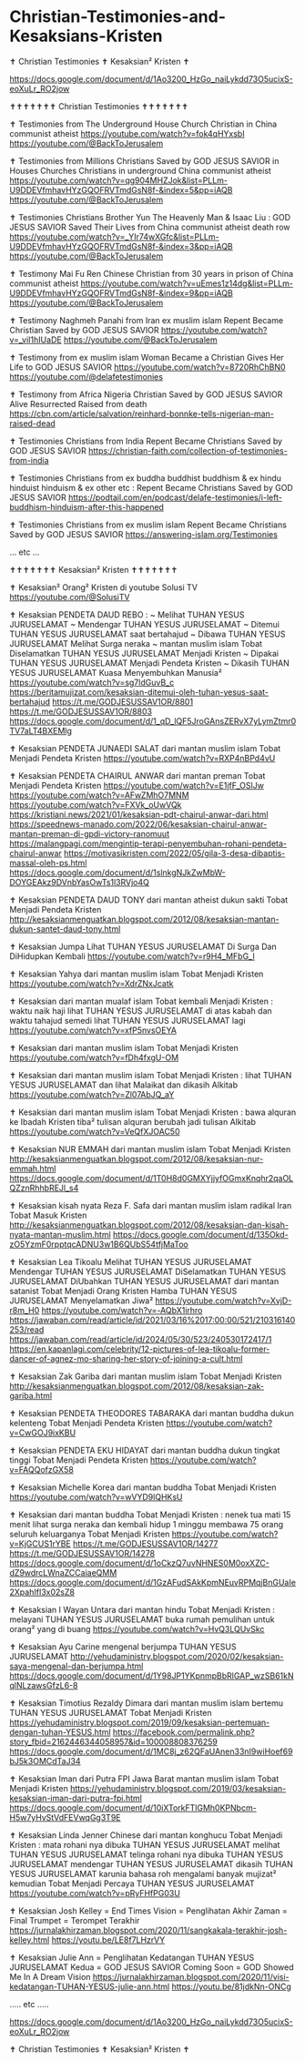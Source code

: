 # Christian-Testimonies-and-Kesaksians-Kristen

✝️ Christian Testimonies ✝️ Kesaksian² Kristen ✝️

https://docs.google.com/document/d/1Ao3200_HzGo_naiLykdd73O5ucixS-eoXuLr_RO2jow



✝️✝️✝️✝️✝️✝️✝️ Christian Testimonies ✝️✝️✝️✝️✝️✝️✝️



✝️ Testimonies from The Underground House Church Christian in China communist atheist
https://youtube.com/watch?v=fok4qHYxsbI
https://youtube.com/@BackToJerusalem

✝️ Testimonies from Millions Christians Saved by GOD JESUS SAVIOR in Houses Churches Christians in underground China communist atheist
https://youtube.com/watch?v=qg904MHZJok&list=PLLm-U9DDEVfmhavHYzGQOFRVTmdGsN8f-&index=5&pp=iAQB
https://youtube.com/@BackToJerusalem

✝️ Testimonies Christians Brother Yun The Heavenly Man & Isaac Liu : GOD JESUS SAVIOR Saved Their Lives from China communist atheist death row
https://youtube.com/watch?v=_YIr74wXGfc&list=PLLm-U9DDEVfmhavHYzGQOFRVTmdGsN8f-&index=3&pp=iAQB
https://youtube.com/@BackToJerusalem

✝️ Testimony Mai Fu Ren Chinese Christian from 30 years in prison of China communist atheist 
https://youtube.com/watch?v=uEmes1z14dg&list=PLLm-U9DDEVfmhavHYzGQOFRVTmdGsN8f-&index=9&pp=iAQB
https://youtube.com/@BackToJerusalem

✝️ Testimony Naghmeh Panahi from Iran ex muslim islam Repent Became Christian Saved by GOD JESUS SAVIOR
https://youtube.com/watch?v=_viI1hIUaDE
https://youtube.com/@BackToJerusalem

✝️ Testimony from ex muslim islam Woman Became a Christian Gives Her Life to GOD JESUS SAVIOR
https://youtube.com/watch?v=8720RhChBN0
https://youtube.com/@delafetestimonies

✝️ Testimony from Africa Nigeria Christian Saved by GOD JESUS SAVIOR Alive Resurrected Raised from death
https://cbn.com/article/salvation/reinhard-bonnke-tells-nigerian-man-raised-dead

✝️ Testimonies Christians from India Repent Became Christians Saved by GOD JESUS SAVIOR
https://christian-faith.com/collection-of-testimonies-from-india

✝️ Testimonies Christians from ex buddha buddhist buddhism & ex hindu hinduist hinduism & ex other etc : Repent Became Christians Saved by GOD JESUS SAVIOR
https://podtail.com/en/podcast/delafe-testimonies/i-left-buddhism-hinduism-after-this-happened

✝️ Testimonies Christians from ex muslim islam Repent Became Christians Saved by GOD JESUS SAVIOR
https://answering-islam.org/Testimonies



… etc …



✝️✝️✝️✝️✝️✝️✝️ Kesaksian² Kristen ✝️✝️✝️✝️✝️✝️✝️



✝️ Kesaksian² Orang² Kristen di youtube Solusi TV
https://youtube.com/@SolusiTV

✝️ Kesaksian PENDETA DAUD REBO :
~ Melihat TUHAN YESUS JURUSELAMAT
~ Mendengar TUHAN YESUS JURUSELAMAT
~ Ditemui TUHAN YESUS JURUSELAMAT saat bertahajud
~ Dibawa TUHAN YESUS JURUSELAMAT Melihat Surga neraka
~ mantan muslim islam Tobat Diselamatkan TUHAN YESUS JURUSELAMAT Menjadi Kristen
~ Dipakai TUHAN YESUS JURUSELAMAT Menjadi Pendeta Kristen
~ Dikasih TUHAN YESUS JURUSELAMAT Kuasa Menyembuhkan Manusia²
https://youtube.com/watch?v=sg7ldGuvB_c
https://beritamujizat.com/kesaksian-ditemui-oleh-tuhan-yesus-saat-bertahajud
https://t.me/GODJESUSSAV1OR/8801
https://t.me/GODJESUSSAV1OR/8803
https://docs.google.com/document/d/1_qD_lQF5JroGAnsZERvX7yLymZtmr0TV7aLT4BXEMlg

✝️ Kesaksian PENDETA JUNAEDI SALAT dari mantan muslim islam Tobat Menjadi Pendeta Kristen
https://youtube.com/watch?v=RXP4nBPd4vU

✝️ Kesaksian PENDETA CHAIRUL ANWAR dari mantan preman Tobat Menjadi Pendeta Kristen
https://youtube.com/watch?v=E1jfF_OSlJw
https://youtube.com/watch?v=AFwZMhO7MNM
https://youtube.com/watch?v=FXVk_oUwVQk
https://kristiani.news/2021/01/kesaksian-pdt-chairul-anwar-dari.html
https://speednews-manado.com/2022/06/kesaksian-chairul-anwar-mantan-preman-di-gpdi-victory-ranomuut
https://malangpagi.com/mengintip-terapi-penyembuhan-rohani-pendeta-chairul-anwar
https://motivasikristen.com/2022/05/gila-3-desa-dibaptis-massal-oleh-ps.html
https://docs.google.com/document/d/1slnkgNJkZwMbW-DOYGEAkz9DVnbYasOwTs1l3RVjo4Q

✝️ Kesaksian PENDETA DAUD TONY dari mantan atheist dukun sakti Tobat Menjadi Pendeta Kristen
http://kesaksianmenguatkan.blogspot.com/2012/08/kesaksian-mantan-dukun-santet-daud-tony.html

✝️ Kesaksian Jumpa Lihat TUHAN YESUS JURUSELAMAT Di Surga Dan DiHidupkan Kembali
https://youtube.com/watch?v=r9H4_MFbG_I

✝️ Kesaksian Yahya dari mantan muslim islam Tobat Menjadi Kristen
https://youtube.com/watch?v=XdrZNxJcatk

✝️ Kesaksian dari mantan mualaf islam Tobat kembali Menjadi Kristen : waktu naik haji lihat TUHAN YESUS JURUSELAMAT di atas kabah dan waktu tahajud semedi lihat TUHAN YESUS JURUSELAMAT lagi
https://youtube.com/watch?v=xfP5nvsOEYA

✝️ Kesaksian dari mantan muslim islam Tobat Menjadi Kristen
https://youtube.com/watch?v=fDh4fxgU-OM

✝️ Kesaksian dari mantan muslim islam Tobat Menjadi Kristen : lihat TUHAN YESUS JURUSELAMAT dan lihat Malaikat dan dikasih Alkitab
https://youtube.com/watch?v=Zl07AbJQ_aY

✝️ Kesaksian dari mantan muslim islam Tobat Menjadi Kristen : bawa alquran ke Ibadah Kristen tiba² tulisan alquran berubah jadi tulisan Alkitab
https://youtube.com/watch?v=VeQfXJOAC50

✝️ Kesaksian NUR EMMAH dari mantan muslim islam Tobat Menjadi Kristen
http://kesaksianmenguatkan.blogspot.com/2012/08/kesaksian-nur-emmah.html
https://docs.google.com/document/d/1T0H8d0GMXYjjyfOGmxKnqhr2qaOLQZznRhhbREJl_s4

✝️ Kesaksian kisah nyata Reza F. Safa dari mantan muslim islam radikal Iran Tobat Masuk Kristen
http://kesaksianmenguatkan.blogspot.com/2012/08/kesaksian-dan-kisah-nyata-mantan-muslim.html
https://docs.google.com/document/d/135Okd-zO5YzmF0rpptqcADNU3w1B6QUbS54tfjMaToo

✝️ Kesaksian Lea Tikoalu Melihat TUHAN YESUS JURUSELAMAT Mendengar TUHAN YESUS JURUSELAMAT DiSelamatkan TUHAN YESUS JURUSELAMAT DiUbahkan TUHAN YESUS JURUSELAMAT dari mantan satanist Tobat Menjadi Orang Kristen Hamba TUHAN YESUS JURUSELAMAT Menyelamatkan Jiwa²
https://youtube.com/watch?v=XvjD-r8m_H0
https://youtube.com/watch?v=-AQbX1irhro
https://jawaban.com/read/article/id/2021/03/16%2017:00:00/521/210316140253/read
https://jawaban.com/read/article/id/2024/05/30/523/240530172417/1
https://en.kapanlagi.com/celebrity/12-pictures-of-lea-tikoalu-former-dancer-of-agnez-mo-sharing-her-story-of-joining-a-cult.html

✝️ Kesaksian Zak Gariba dari mantan muslim islam Tobat Menjadi Kristen
http://kesaksianmenguatkan.blogspot.com/2012/08/kesaksian-zak-gariba.html

✝️ Kesaksian PENDETA THEODORES TABARAKA dari mantan buddha dukun kelenteng Tobat Menjadi Pendeta Kristen
https://youtube.com/watch?v=CwGOJ9ixKBU

✝️ Kesaksian PENDETA EKU HIDAYAT dari mantan buddha dukun tingkat tinggi Tobat Menjadi Pendeta Kristen
https://youtube.com/watch?v=FAQQofzGX58

✝️ Kesaksian Michelle Korea dari mantan buddha Tobat Menjadi Kristen
https://youtube.com/watch?v=wVYD9lQHKsU

✝️ Kesaksian dari mantan buddha Tobat Menjadi Kristen : nenek tua mati 15 menit lihat surga neraka dan kembali hidup 1 minggu membawa 75 orang seluruh keluarganya Tobat Menjadi Kristen
https://youtube.com/watch?v=KjGCUS1rYBE
https://t.me/GODJESUSSAV1OR/14277
https://t.me/GODJESUSSAV1OR/14278
https://docs.google.com/document/d/1oCkzQ7uvNHNES0M0oxXZC-dZ9wdrcLWnaZCCaiaeQMM
https://docs.google.com/document/d/1GzAFudSAkKpmNEuvRPMqjBnGUaIe2XpahIfI3x02sZ8

✝️ Kesaksian I Wayan Untara dari mantan hindu Tobat Menjadi Kristen : melayani TUHAN YESUS JURUSELAMAT buka rumah pemulihan untuk orang² yang di buang
https://youtube.com/watch?v=HvQ3LQUvSkc

✝️ Kesaksian Ayu Carine mengenal berjumpa TUHAN YESUS JURUSELAMAT
http://yehudaministry.blogspot.com/2020/02/kesaksian-saya-mengenal-dan-berjumpa.html
https://docs.google.com/document/d/1Y98JP1YKpnmpBbRlGAP_wzSB61kNqlNLzawsGfzL6-8

✝️ Kesaksian Timotius Rezaldy Dimara dari mantan muslim islam bertemu TUHAN YESUS JURUSELAMAT Tobat Menjadi Kristen
https://yehudaministry.blogspot.com/2019/09/kesaksian-pertemuan-dengan-tuhan-YESUS.html
https://facebook.com/permalink.php?story_fbid=2162446344058957&id=100008808376259
https://docs.google.com/document/d/1MC8j_z62QFaUAnen33nI9wiHoef69bJ5k3OMCdTaJ34

✝️ Kesaksian Iman dari Putra FPI Jawa Barat mantan muslim islam Tobat Menjadi Kristen
https://yehudaministry.blogspot.com/2019/03/kesaksian-kesaksian-iman-dari-putra-fpi.html
https://docs.google.com/document/d/10iXTorkFTlGMh0KPNbcm-H5w7yHvStVdFEVwqGg3T9E

✝️ Kesaksian Linda Jenner Chinese dari mantan konghucu Tobat Menjadi Kristen : mata rohani nya dibuka TUHAN YESUS JURUSELAMAT melihat TUHAN YESUS JURUSELAMAT telinga rohani nya dibuka TUHAN YESUS JURUSELAMAT mendengar TUHAN YESUS JURUSELAMAT dikasih TUHAN YESUS JURUSELAMAT karunia bahasa roh mengalami banyak mujizat² kemudian Tobat Menjadi Percaya TUHAN YESUS JURUSELAMAT
https://youtube.com/watch?v=pRyFHfPG03U

✝️ Kesaksian Josh Kelley = End Times Vision = Penglihatan Akhir Zaman = Final Trumpet = Terompet Terakhir
https://jurnalakhirzaman.blogspot.com/2020/11/sangkakala-terakhir-josh-kelley.html
https://youtu.be/LE8f7LHzrVY

✝️ Kesaksian Julie Ann = Penglihatan Kedatangan TUHAN YESUS JURUSELAMAT Kedua = GOD JESUS SAVIOR Coming Soon = GOD Showed Me In A Dream Vision
https://jurnalakhirzaman.blogspot.com/2020/11/visi-kedatangan-TUHAN-YESUS-julie-ann.html
https://youtu.be/81jdkNn-ONCg



….. etc …..



https://docs.google.com/document/d/1Ao3200_HzGo_naiLykdd73O5ucixS-eoXuLr_RO2jow

✝️ Christian Testimonies ✝️ Kesaksian² Kristen ✝️
